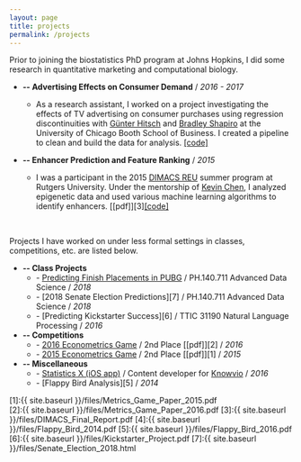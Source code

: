 ```yaml
---
layout: page
title: projects
permalink: /projects
---
```


Prior to joining the biostatistics PhD program at Johns Hopkins, I did some research in quantitative marketing and computational biology.

* **-- Advertising Effects on Consumer Demand** / *2016 - 2017*
  * As a research assistant, I worked on a project investigating the effects of TV advertising on consumer purchases using regression discontinuities with [G&uuml;nter Hitsch](https://www.chicagobooth.edu/faculty/directory/h/gunter-j-hitsch) and [Bradley Shapiro](https://www.chicagobooth.edu/faculty/directory/s/bradley-shapiro) at the University of Chicago Booth School of Business. I created a pipeline to clean and build the data for analysis. [[code]](https://github.com/albertkuo/ra_booth)

* **-- Enhancer Prediction and Feature Ranking** / *2015*
  * I was a participant in the 2015 [DIMACS REU](http://reu.dimacs.rutgers.edu/) summer program at Rutgers University. Under the mentorship of [Kevin Chen](https://genfaculty.rutgers.edu/kcchen/home), I analyzed epigenetic data and used various machine learning algorithms to identify enhancers. [[pdf]][3][[code]](https://github.com/albertkuo/dimacs)

<br>

Projects I have worked on under less formal settings in classes, competitions, etc. are listed below.

* **-- Class Projects**
  * \- [Predicting Finish Placements in PUBG](https://pubg-prediction.github.io/project/) / PH.140.711 Advanced Data Science / *2018* 
  * \- [2018 Senate Election Predictions][7] / PH.140.711 Advanced Data Science / *2018*
  * \- [Predicting Kickstarter Success][6] / TTIC 31190 Natural Language Processing / *2016* 
* **-- Competitions**
  * \- [2016 Econometrics Game](https://voices.uchicago.edu/oeconomica/metrics-game/) / 2nd Place [[pdf]][2]  / *2016*  
  * \- [2015 Econometrics Game](https://voices.uchicago.edu/oeconomica/metrics-game/) / 2nd Place [[pdf]][1] / *2015*
* **-- Miscellaneous**
  * \- [Statistics X (iOS app)](https://itunes.apple.com/us/app/statistics-x-college-ap-stats/id1087170766?mt=8) / Content developer for [Knowvio](http://knowvio.org/) / *2016*
  * \- [Flappy Bird Analysis][5] / *2014* 

[1]:{{ site.baseurl }}/files/Metrics_Game_Paper_2015.pdf   
[2]:{{ site.baseurl }}/files/Metrics_Game_Paper_2016.pdf 
[3]:{{ site.baseurl }}/files/DIMACS_Final_Report.pdf
[4]:{{ site.baseurl }}/files/Flappy_Bird_2014.pdf
[5]:{{ site.baseurl }}/files/Flappy_Bird_2016.pdf
[6]:{{ site.baseurl }}/files/Kickstarter_Project.pdf
[7]:{{ site.baseurl }}/files/Senate_Election_2018.html